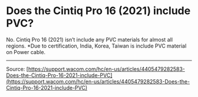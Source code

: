 # Does the Cintiq Pro 16 (2021) include PVC?

No. Cintiq Pro 16 (2021) isn’t include any PVC materials for almost all regions.
*Due to certification, India, Korea, Taiwan is include PVC material on Power cable.

---
Source: [https://support.wacom.com/hc/en-us/articles/4405479282583-Does-the-Cintiq-Pro-16-2021-include-PVC](https://support.wacom.com/hc/en-us/articles/4405479282583-Does-the-Cintiq-Pro-16-2021-include-PVC)
